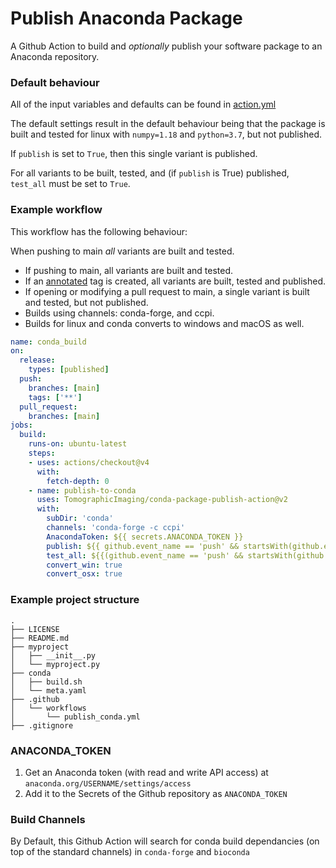 # Publish Anaconda Package

A Github Action to build and *optionally* publish your software package to an Anaconda repository.

### Default behaviour

All of the input variables and defaults can be found in [action.yml](./action.yml)

The default settings result in the default behaviour being that the package is built and tested for linux with `numpy=1.18` and `python=3.7`, but not published.

If `publish` is set to `True`, then this single variant is published.

For all variants to be built, tested, and (if `publish` is True) published, `test_all` must be set to `True`.

### Example workflow
This workflow has the following behaviour:

When pushing to main *all* variants are built and tested.

- If pushing to main, all variants are built and tested.
- If an [annotated](https://git-scm.com/book/en/v2/Git-Basics-Tagging) tag is created, all variants are built, tested and published.
- If opening or modifying a pull request to main, a single variant is built and tested, but not published.
- Builds using channels: conda-forge, and ccpi.
- Builds for linux and conda converts to windows and macOS as well.

```yaml
name: conda_build
on:
  release:
    types: [published]
  push:
    branches: [main]
    tags: ['**']
  pull_request:
    branches: [main]
jobs:
  build:
    runs-on: ubuntu-latest
    steps:
    - uses: actions/checkout@v4
      with:
        fetch-depth: 0
    - name: publish-to-conda
      uses: TomographicImaging/conda-package-publish-action@v2
      with:
        subDir: 'conda'
        channels: 'conda-forge -c ccpi'
        AnacondaToken: ${{ secrets.ANACONDA_TOKEN }}
        publish: ${{ github.event_name == 'push' && startsWith(github.event.ref, 'refs/tags') }}
        test_all: ${{(github.event_name == 'push' && startsWith(github.event.ref, 'refs/tags')) || (github.ref == 'refs/heads/main')}}
        convert_win: true
        convert_osx: true
```

### Example project structure

```
.
├── LICENSE
├── README.md
├── myproject
│   ├── __init__.py
│   └── myproject.py
├── conda
│   ├── build.sh
│   └── meta.yaml
├── .github
│   └── workflows
│       └── publish_conda.yml
├── .gitignore
```

### ANACONDA_TOKEN

1. Get an Anaconda token (with read and write API access) at `anaconda.org/USERNAME/settings/access` 
2. Add it to the Secrets of the Github repository as `ANACONDA_TOKEN`

### Build Channels
By Default, this Github Action will search for conda build dependancies (on top of the standard channels) in `conda-forge` and `bioconda`
